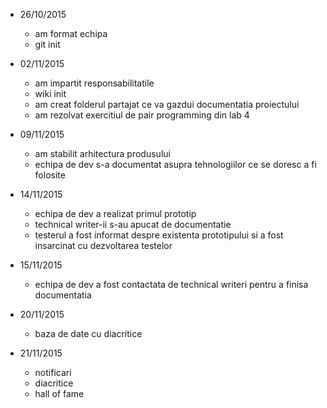 * 26/10/2015
  * am format echipa
  * git init

* 02/11/2015
  * am impartit responsabilitatile
  * wiki init
  * am creat folderul partajat ce va gazdui documentatia proiectului
  * am rezolvat exercitiul de pair programming din lab 4

* 09/11/2015
  * am stabilit arhitectura produsului
  * echipa de dev s-a documentat asupra tehnologiilor ce se doresc a fi folosite

* 14/11/2015
  * echipa de dev a realizat primul prototip
  * technical writer-ii s-au apucat de documentatie
  * testerul a fost informat despre existenta prototipului si a fost insarcinat cu dezvoltarea testelor

* 15/11/2015
  * echipa de dev a fost contactata de technical writeri pentru a finisa documentatia

* 20/11/2015
  * baza de date cu diacritice

* 21/11/2015
  * notificari
  * diacritice
  * hall of fame
